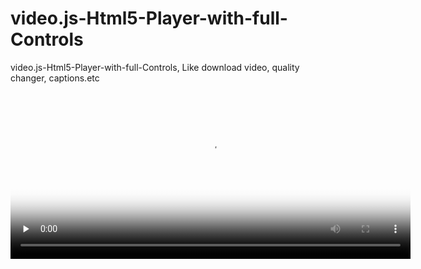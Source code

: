 # video.js-Html5-Player-with-full-Controls
video.js-Html5-Player-with-full-Controls, Like download video, quality changer, captions.etc

<HTML>
<body>
 <video id='my_video_1' class='video-js vjs-default-skin' width='640px' height='267px'
     controls preload="none" poster='http://video-js.zencoder.com/oceans-clip.jpg'
     data-setup='{ "aspectRatio":"640:267", "playbackRates": [0.5, 0.75, 1, 1.25, 1.5, 1.75, 2, 4] }'>
   <source
   src="https://drive.google.com/uc?export=download&id=1tPIIQuWEePIrvxCSoeIU4zWUOIZuAj6m"
   type="video/mp4"
   size="576"
   label="auto"
   selected="true"
   />
   
   <track
   kind="captions"
   label="English"
   srclang="en"
   src="https://cdn.plyr.io/static/demo/View_From_A_Blue_Moon_Trailer-HD.en.vtt"
   default/>
 </video>
 <head>
 <!--Add video.js Latest CSS Stylesheet-->
 <link href='https://vjs.zencdn.net/7.15.4/video-js.css' rel='stylesheet' />
 <!--Add video.js Latest JS Script-->
 <script src='https://vjs.zencdn.net/7.15.4/video.min.js'></script>
 <!--Quality Selecter CSS -->
 <link href='https://unpkg.com/@silvermine/videojs-quality-selector/dist/css/quality-selector.css' rel='stylesheet'>
 <!--custom-buttons-for-video.js-download-and-quality-selector-style.css-->
 <link href='https://cdn.jsdelivr.net/gh/tarunraghav01309/video.js-Html5-Player-with-full-Controls/custom-buttons-for-video.js-download-and-quality-selector-style.css' rel='stylesheet'>
 <!--Download Video.js Plugin-->
 <script src='https://7ds7.github.io/videojs-vjsdownload/dist/videojs-vjsdownload.js'></script>
 <!--Quality Selecter JS-->
 <script src='https://unpkg.com/@silvermine/videojs-quality-selector/dist/js/silvermine-videojs-quality-selector.min.js'></script>
 <!--custom-buttons-for-video.js-download-and-quality-selector-script.js-->
 <script src='https://cdn.jsdelivr.net/gh/tarunraghav01309/video.js-Html5-Player-with-full-Controls/custom-buttons-for-video.js-download-and-quality-selector-script.js'></script>
 <!--If you'd like to support IE8 (for Video.js versions prior to v7) --> 
 <script src='https://vjs.zencdn.net/ie8/1.1.2/videojs-ie8.min.js'></script>
</head>
</body>
</HTML>

